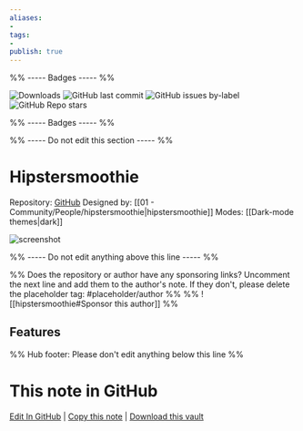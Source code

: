 ```yaml
---
aliases:
- 
tags: 
- 
publish: true
---
```


%% ----- Badges ----- %%

![Downloads](https://img.shields.io/badge/downloads-8292-573E7A?style=for-the-badge&logo=)
![GitHub last commit](https://img.shields.io/github/last-commit/hipstersmoothie/hipstersmoothie-obsidian-theme?color=573E7A&label=last%20update&logo=github&style=for-the-badge)
![GitHub issues by-label](https://img.shields.io/github/issues/hipstersmoothie/hipstersmoothie-obsidian-theme/help%20wanted?color=573E7A&logo=github&style=for-the-badge) 
![GitHub Repo stars](https://img.shields.io/github/stars/hipstersmoothie/hipstersmoothie-obsidian-theme?color=573E7A&logo=github&style=for-the-badge)

%% ----- Badges ----- %%

%% ----- Do not edit this section ----- %%

# Hipstersmoothie

Repository: [GitHub](https://github.com/hipstersmoothie/hipstersmoothie-obsidian-theme)
Designed by: [[01 - Community/People/hipstersmoothie|hipstersmoothie]]
Modes: [[Dark-mode themes|dark]]



![screenshot](https://github.com/hipstersmoothie/hipstersmoothie-obsidian-theme/raw/HEAD/hipstersmoothie-obsidian-theme.png)

%% ----- Do not edit anything above this line ----- %% 

%% Does the repository or author have any sponsoring links? Uncomment the next line and add them to the author's note. If they don't, please delete the placeholder tag: #placeholder/author %%
%% ![[hipstersmoothie#Sponsor this author]] %%


## Features



%% Hub footer: Please don't edit anything below this line %%

# This note in GitHub

<span class="git-footer">[Edit In GitHub](https://github.dev/obsidian-community/obsidian-hub/blob/main/02%20-%20Community%20Expansions/02.05%20All%20Community%20Expansions/Themes/Hipstersmoothie.md "git-hub-edit-note") | [Copy this note](https://raw.githubusercontent.com/obsidian-community/obsidian-hub/main/02%20-%20Community%20Expansions/02.05%20All%20Community%20Expansions/Themes/Hipstersmoothie.md "git-hub-copy-note") | [Download this vault](https://github.com/obsidian-community/obsidian-hub/archive/refs/heads/main.zip "git-hub-download-vault") </span>
